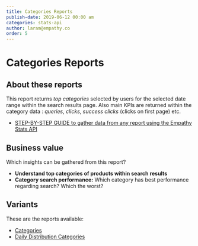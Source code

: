 ```yaml
---
title: Categories Reports
publish-date: 2019-06-12 00:00 am
categories: stats-api
author: laram@empathy.co
order: 5
---
```


# Categories Reports

## About these reports
This report returns _top categories_ selected by users for the selected date range within the search results page. Also main KPIs are returned within the category data : _queries_, _clicks_, _success clicks_ (clicks on first page) etc.

* [STEP-BY-STEP GUIDE to gather data from any report using the Empathy Stats API](/api-reference/stats-api/)

## Business value
Which insights can be gathered from this report?

* **Understand top categories of products within search results**
* **Category search performance:** Which category has best performance regarding search? Which the worst?

## Variants
These are the reports available:

* [Categories](/api-reference/stats-api/stats-api-categories-reports/stats-api-categories/)
* [Daily Distribution Categories](/api-reference/stats-api/stats-api-categories-reports/stats-api-daily-distribution-categories/)

